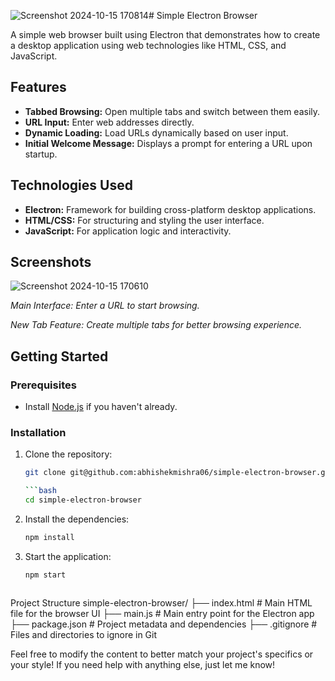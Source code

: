 ![Screenshot 2024-10-15 170814](https://github.com/user-attachments/assets/c9985298-fa7f-4a2b-935e-c47e90643340)# Simple Electron Browser

A simple web browser built using Electron that demonstrates how to create a desktop application using web technologies like HTML, CSS, and JavaScript.

## Features

- **Tabbed Browsing:** Open multiple tabs and switch between them easily.
- **URL Input:** Enter web addresses directly.
- **Dynamic Loading:** Load URLs dynamically based on user input.
- **Initial Welcome Message:** Displays a prompt for entering a URL upon startup.

## Technologies Used

- **Electron:** Framework for building cross-platform desktop applications.
- **HTML/CSS:** For structuring and styling the user interface.
- **JavaScript:** For application logic and interactivity.

## Screenshots
![Screenshot 2024-10-15 170610](https://github.com/user-attachments/assets/9c5249a5-b852-4e8f-8686-7222374ae868)

 *Main Interface: Enter a URL to start browsing.*
 
 *New Tab Feature: Create multiple tabs for better browsing experience.*

## Getting Started
 
### Prerequisites

- Install [Node.js](https://nodejs.org/) if you haven't already.

### Installation

1. Clone the repository:
   ```bash
   git clone git@github.com:abhishekmishra06/simple-electron-browser.git
   
   ```bash
   cd simple-electron-browser
   
2. Install the dependencies:
   ```bash
   npm install

3. Start the application:
   ```bash
   npm start



Project Structure
simple-electron-browser/
├── index.html          # Main HTML file for the browser UI
├── main.js             # Main entry point for the Electron app
├── package.json        # Project metadata and dependencies
├── .gitignore          # Files and directories to ignore in Git

Feel free to modify the content to better match your project's specifics or your style! If you need help with anything else, just let me know!



